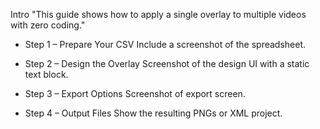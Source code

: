 Intro
"This guide shows how to apply a single overlay to multiple videos with zero coding."

* Step 1 – Prepare Your CSV
Include a screenshot of the spreadsheet.

* Step 2 – Design the Overlay
Screenshot of the design UI with a static text block.

* Step 3 – Export Options
Screenshot of export screen.

* Step 4 – Output Files
Show the resulting PNGs or XML project.
